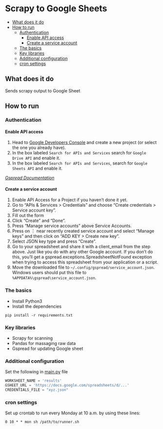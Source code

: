 # Scrapy to Google Sheets
<!-- TOC -->
* [What does it do](#what-does-it-do)
* [How to run](#how-to-run)
  * [Authentication](#authentication)
    * [Enable API access](#enable-api-access)
    * [Create a service account](#create-a-service-account)
  * [The basics](#the-basics)
  * [Key libraries](#key-libraries)
  * [Additional configuration](#additional-configuration)
  * [cron settings](#cron-settings)
<!-- TOC -->
## What does it do

Sends scrapy output to Google Sheet

## How to run

### Authentication

#### Enable API access

1. Head to [Google Developers Console](https://console.cloud.google.com/) and create a new project (or select the one
   you already have).
2. In the box labeled `Search for APIs and Services` search for `Google Drive API` and enable it.
3. In the box labeled `Search for APIs and Services`, search for `Google Sheets API` and enable it.

*[Gspread Documentation](https://docs.gspread.org/en/latest/oauth2.html#enable-api-access-for-a-project)*

#### Create a service account

1. Enable API Access for a Project if you haven’t done it yet.
2. Go to “APIs & Services > Credentials” and choose “Create credentials > Service account key”.
3. Fill out the form
4. Click “Create” and “Done”.
5. Press “Manage service accounts” above Service Accounts.
6. Press on ⋮ near recently created service account and select “Manage keys” and then click on “ADD KEY > Create new
   key”.
7. Select JSON key type and press “Create”.
8. Go to your spreadsheet and share it with a client_email from the step above. Just like you do with any other Google
   account. If you don’t do this, you’ll get a gspread.exceptions.SpreadsheetNotFound exception when trying to access
   this spreadsheet from your application or a script.
9. Move the downloaded file to `~/.config/gspread/service_account.json`. Windows users should put this file
   to `%APPDATA%\gspread\service_account.json`.

### The basics

- Install Python3
- Install the dependencies

```
pip install -r requirements.txt
```

### Key libraries

- Scrapy for scanning
- Pandas for massaging raw data
- Gspread for updating Google sheet

### Additional configuration

Set the following in [main.py](./google_sheet_sender/main.py) file

```python
WORKSHEET_NAME = 'results'
GSHEET_URL = 'https://docs.google.com/spreadsheets/d/...'
CREDENTIALS_FILE = "xyz.json"
```

### cron settings

Set up crontab to run every Monday at 10 a.m. by using these lines:

```shell
0 10 * * mon sh /path/to/runner.sh
```